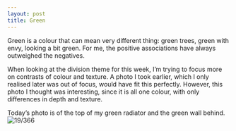 ```yaml
---
layout: post
title: Green
---
```

Green is a colour that can mean very different thing: green trees, green with envy, looking a bit green. For me, the positive associations have always outweighed the negatives. 

When looking at the division theme for this week, I’m trying to focus more on contrasts of colour and texture. A photo I took earlier, which I only realised later was out of focus, would have fit this perfectly. However, this photo I thought was interesting, since it is all one colour, with only differences in depth and texture.
<!--break-->
Today’s photo is of the top of my green radiator and the green wall behind.
![19/366](media.humanboring.net/photos/2016-01-19.jpeg)